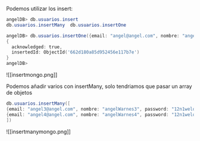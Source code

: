Podemos utilizar los insert:

```powershell
angelDB> db.usuarios.insert
db.usuarios.insertMany  db.usuarios.insertOne
```

```powershell
angelDB> db.usuarios.insertOne({email: "angel@angel.com", nombre: "angelWarnes", password: "12n1welqwdas"})
{
  acknowledged: true,
  insertedId: ObjectId('662d180a85d952456e117b7e')
}
angelDB>
```

![[insertmongo.png]]

Podemos añadir varios con insertMany, solo tendriamos que pasar un array de objetos

```powershell
db.usuarios.insertMany([
{email: "angel3@angel.com", nombre: "angelWarnes3", password: "12n1welqwdas"},
{email: "angel4@angel.com", nombre: "angelWarnes4", password: "12n1welqwdas"}
])
```

![[insertmanymongo.png]]


